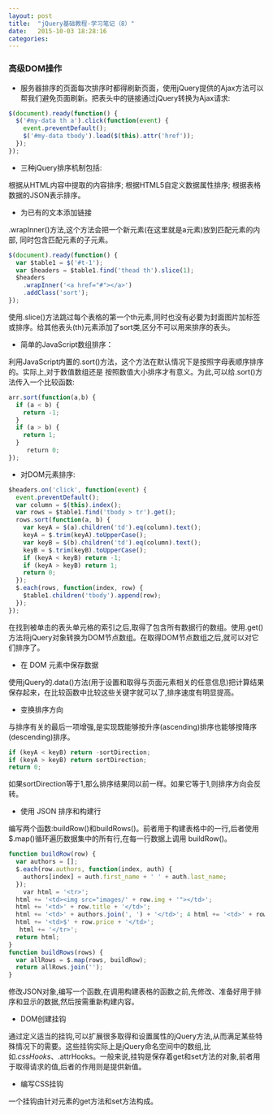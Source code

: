```yaml
---
layout: post
title:  "jQuery基础教程-学习笔记（8）"
date:   2015-10-03 18:28:16
categories:
---
```

### 高级DOM操作

+ 服务器排序的页面每次排序时都得刷新页面，使用jQuery提供的Ajax方法可以帮我们避免页面刷新。把表头中的链接通过jQuery转换为Ajax请求:

```javascript
$(document).ready(function() {
  $('#my-data th a').click(function(event) {
    event.preventDefault();
    $('#my-data tbody').load($(this).attr('href'));
  });
});
```

+ 三种jQuery排序机制包括:

根据从HTML内容中提取的内容排序; 
根据HTML5自定义数据属性排序;
根据表格数据的JSON表示排序。

+ 为已有的文本添加链接

.wrapInner()方法,这个方法会把一个新元素(在这里就是a元素)放到匹配元素的内部, 同时包含匹配元素的子元素。

```javascript
$(document).ready(function() {
  var $table1 = $('#t-1');
  var $headers = $table1.find('thead th').slice(1);
  $headers
    .wrapInner('<a href="#"></a>')
    .addClass('sort');
});
```
使用.slice()方法跳过每个表格的第一个th元素,同时也没有必要为封面图片加标签或排序。给其他表头(th)元素添加了sort类,区分不可以用来排序的表头。

+ 简单的JavaScript数组排序：

利用JavaScript内置的.sort()方法，这个方法在默认情况下是按照字母表顺序排序的。实际上,对于数值数组还是
按照数值大小排序才有意义。为此,可以给.sort()方法传入一个比较函数:

```JavaScript
arr.sort(function(a,b) {
  if (a < b) {
    return -1;
  }
  if (a > b) {
    return 1;
  }
  ￼￼￼return 0;
});
```

+ 对DOM元素排序:

```JavaScript
$headers.on('click', function(event) {
  event.preventDefault();
  var column = $(this).index();
  var rows = $table1.find('tbody > tr').get();
  rows.sort(function(a, b) {
    var keyA = $(a).children('td').eq(column).text();
    keyA = $.trim(keyA).toUpperCase();
    var keyB = $(b).children('td').eq(column).text();
    keyB = $.trim(keyB).toUpperCase();
    if (keyA < keyB) return -1;
    if (keyA > keyB) return 1;
    return 0;
  });
  $.each(rows, function(index, row) {
    $table1.children('tbody').append(row);
  });
});
```

在找到被单击的表头单元格的索引之后,取得了包含所有数据行的数组。使用.get()方法将jQuery对象转换为DOM节点数组。在取得DOM节点数组之后,就可以对它们排序了。

+ 在 DOM 元素中保存数据

使用jQuery的.data()方法(用于设置和取得与页面元素相关的任意信息)把计算结果保存起来，在比较函数中比较这些关键字就可以了,排序速度有明显提高。

+ 变换排序方向

与排序有关的最后一项增强,是实现既能够按升序(ascending)排序也能够按降序 (descending)排序。

```javascript
if (keyA < keyB) return -sortDirection;
if (keyA > keyB) return sortDirection;
return 0;
```

如果sortDirection等于1,那么排序结果同以前一样。如果它等于1,则排序方向会反转。

+ 使用 JSON 排序和构建行

编写两个函数:buildRow()和buildRows()。前者用于构建表格中的一行,后者使用$.map()循环遍历数据集中的所有行,在每一行数据上调用
buildRow()。

```javascript
function buildRow(row) {
  var authors = [];
  $.each(row.authors, function(index, auth) {
    authors[index] = auth.first_name + ' ' + auth.last_name;
  });
  ￼￼var html = '<tr>';
  html += '<td><img src="images/' + row.img + '"></td>';
  html += '<td>' + row.title + '</td>';
  html += '<td>' + authors.join(', ') + '</td>'; 4 html += '<td>' + row.published + '</td>';
  html += '<td>$' + row.price + '</td>';
￼  html += '</tr>';
  return html;
}
function buildRows(rows) {
  var allRows = $.map(rows, buildRow);
  return allRows.join('');
}
```

修改JSON对象,编写一个函数,在调用构建表格的函数之前,先修改、准备好用于排序和显示的数据,然后按需重新构建内容。

+ DOM创建挂钩

通过定义适当的挂钩,可以扩展很多取得和设置属性的jQuery方法,从而满足某些特殊情况下的需要。这些挂钩实际上是jQuery命名空间中的数组,比如$.cssHooks、$.attrHooks。一般来说,挂钩是保存着get和set方法的对象,前者用于取得请求的值,后者的作用则是提供新值。

+ 编写CSS挂钩

一个挂钩由针对元素的get方法和set方法构成。
